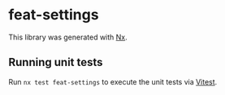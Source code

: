 # feat-settings

This library was generated with [Nx](https://nx.dev).

## Running unit tests

Run `nx test feat-settings` to execute the unit tests via [Vitest](https://vitest.dev/).
